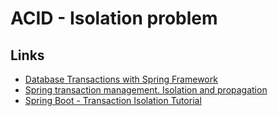# ACID - Isolation problem

## Links

- [Database Transactions with Spring Framework](https://www.codeproject.com/Articles/1190420/Database-Transactions-with-Spring-Framework)
- [Spring transaction management. Isolation and propagation](https://habr.com/en/post/513644/)
- [Spring Boot - Transaction Isolation Tutorial](https://www.javainuse.com/spring/boot-transaction-isolation)

